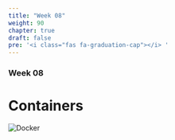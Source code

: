 ```yaml
---
title: "Week 08"
weight: 90
chapter: true
draft: false
pre: '<i class="fas fa-graduation-cap"></i> '
---
```


### Week 08

# Containers

![Docker](/images/docker-intro.gif)
